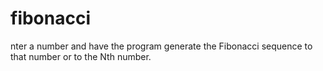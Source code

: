 # fibonacci
nter a number and have the program generate the Fibonacci sequence to that number or to the Nth number.
